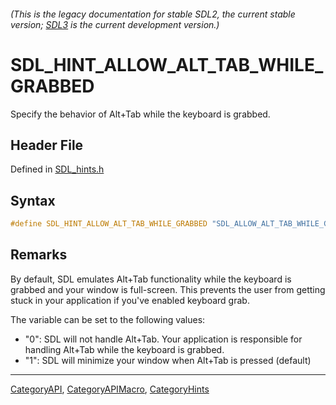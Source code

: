 ###### (This is the legacy documentation for stable SDL2, the current stable version; [SDL3](https://wiki.libsdl.org/SDL3/) is the current development version.)
# SDL_HINT_ALLOW_ALT_TAB_WHILE_GRABBED

Specify the behavior of Alt+Tab while the keyboard is grabbed.

## Header File

Defined in [SDL_hints.h](https://github.com/libsdl-org/SDL/blob/SDL2/include/SDL_hints.h)

## Syntax

```c
#define SDL_HINT_ALLOW_ALT_TAB_WHILE_GRABBED "SDL_ALLOW_ALT_TAB_WHILE_GRABBED"
```

## Remarks

By default, SDL emulates Alt+Tab functionality while the keyboard is
grabbed and your window is full-screen. This prevents the user from getting
stuck in your application if you've enabled keyboard grab.

The variable can be set to the following values:

- "0": SDL will not handle Alt+Tab. Your application is responsible for
  handling Alt+Tab while the keyboard is grabbed.
- "1": SDL will minimize your window when Alt+Tab is pressed (default)

----
[CategoryAPI](CategoryAPI), [CategoryAPIMacro](CategoryAPIMacro), [CategoryHints](CategoryHints)

